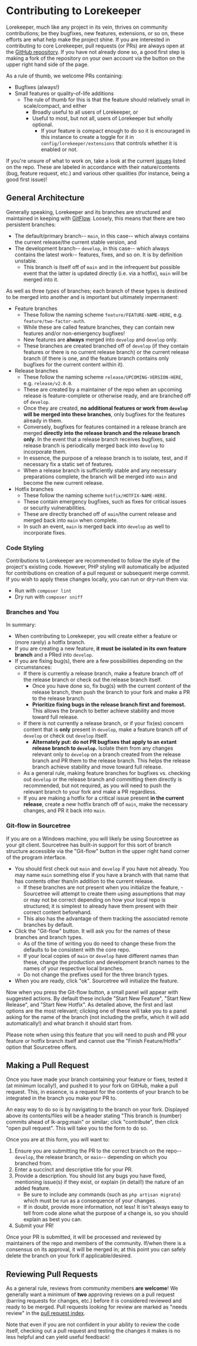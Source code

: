 # Contributing to Lorekeeper

Lorekeeper, much like any project in its vein, thrives on community contributions; be they bugfixes, new features, extensions, or so on, these efforts are what help make the project shine. If you are interested in contributing to core Lorekeeper, pull requests (or PRs) are always open at the [GitHub repository](https://github.com/lk-arpg/lorekeeper). If you have not already done so, a good first step is making a fork of the repository on your own account via the button on the upper right hand side of the page.

As a rule of thumb, we welcome PRs containing:

- Bugfixes (always!)
- Small features or quality-of-life additions
    - The rule of thumb for this is that the feature should relatively small in scale/compact, and either
        - Broadly useful to all users of Lorekeeper, or
        - Useful to most, but not all, users of Lorekeeper but wholly optional.
            - If your feature is compact enough to do so it is encouraged in this instance to create a toggle for it in `config/lorekeeper/extensions` that controls whether it is enabled or not.

If you're unsure of what to work on, take a look at the current [issues](https://github.com/lk-arpg/lorekeeper/issues) listed on the repo. These are labeled in accordance with their nature/contents (bug, feature request, etc.) and various other qualities (for instance, being a good first issue)!

## General Architecture

Generally speaking, Lorekeeper and its branches are structured and maintained in keeping with [GitFlow](https://datasift.github.io/gitflow/IntroducingGitFlow.html). Loosely, this means that there are two persistent branches:

- The default/primary branch-- `main`, in this case-- which always contains the current release/the current stable version, and
- The development branch-- `develop`, in this case-- which always contains the latest work-- features, fixes, and so on. It is by definition unstable.
    - This branch is itself off of `main` and in the infrequent but possible event that the latter is updated directly (i.e. via a hotfix), `main` will be merged into it.

As well as three *types* of branches; each branch of these types is destined to be merged into another and is important but ultimately impermanent:

- Feature branches
    - These follow the naming scheme `feature/FEATURE-NAME-HERE`, e.g. `feature/two-factor-auth`.
    - While these are called feature branches, they can contain new features and/or non-emergency bugfixes!
    - New features are **always** merged into `develop` and `develop` only.
    - These branches are created branched off of `develop` (if they contain features or there is no current release branch) or the current release branch (if there is one, and the feature branch contains only bugfixes for the current content within it).
- Release branches
    - These follow the naming scheme `release/UPCOMING-VERSION-HERE`, e.g. `release/v2.0.0`.
    - These are created by a maintainer of the repo when an upcoming release is feature-complete or otherwise ready, and are branched off of `develop`.
    - Once they are created, **no additional features or work from `develop` will be merged into these branches**, only bugfixes for the features already in them.
    - Conversely, bugfixes for features contained in a release branch are merged **directly into the release branch and the release branch only**. In the event that a release branch receives bugfixes, said release branch is periodically merged back into `develop` to incorporate them.
    - In essence, the purpose of a release branch is to isolate, test, and if necessary fix a static set of features.
    - When a release branch is sufficiently stable and any necessary preparations complete, the branch will be merged into `main` and become the new current release.
- Hotfix branches
    - These follow the naming scheme `hotfix/HOTFIX-NAME-HERE`.
    - These contain emergency bugfixes, such as fixes for critical issues or security vulnerabilities.
    - These are directly branched off of `main`/the current release and merged back into `main` when complete.
    - In such an event, `main` is merged back into `develop` as well to incorporate fixes.

### Code Styling

Contributions to Lorekeeper are recommended to follow the style of the project's existing code. However, PHP styling will automatically be adjusted for contributions on creation of a pull request or subsequent merge commit. If you wish to apply these changes locally, you can run or dry-run them via:

- Run with `composer lint`
- Dry run with `composer sniff`

### Branches and You

In summary:

- When contributing to Lorekeeper, you will create either a feature or (more rarely) a hotfix branch.
- If you are creating a new feature, **it must be isolated in its own feature branch** and a PRed into `develop`.
- If you are fixing bug(s), there are a few possibilities depending on the circumstances:
    - If there is currently a release branch, make a feature branch off of the release branch or check out the release branch itself.
        - Once you have done so, fix bug(s) with the current content of the release branch, then push the branch to your fork and make a PR to the release branch.
        - **Prioritize fixing bugs in the release branch first and foremost.** This allows the branch to better achieve stability and move toward full release.
    - If there is not currently a release branch, or if your fix(es) concern content that is **only** present in `develop`, make a feature branch off of `develop` or check out `develop` itself.
        - **Alternately put: do not PR bugfixes that apply to an extant release branch to `develop`.** Isolate them from any changes relevant only to `develop` on a branch created from the release branch and PR them to the release branch. This helps the release branch achieve stability and move toward full release.
    - As a general rule, making feature branches for bugfixes vs. checking out `develop` or the release branch and committing them directly is recommended, but not required, as you will need to push the relevant branch to your fork and make a PR regardless.
    - If you are making a hotfix for a critical issue present **in the current release**, create a new hotfix branch off of `main`, make the necessary changes, and PR it back into `main`.

### Git-flow in Sourcetree

If you are on a Windows machine, you will likely be using Sourcetree as your git client. Sourcetree has built-in support for this sort of branch structure accessible via the "Git-flow" button in the upper right hand corner of the program interface.

- You should first check out `main` and `develop` if you have not already. You may name `main` something else if you have a branch with that name that has contents other than/in addition to the current release.
    - If these branches are not present when you initialize the feature, - Sourcetree will attempt to create them using assumptions that may or may not be correct depending on how your local repo is structured; it is simplest to already have them present with their correct content beforehand.
    - This also has the advantage of them tracking the associated remote branches by default.
- Click the "Git-flow" button. It will ask you for the names of these branches and branch types.
    - As of the time of writing you do need to change these from the defaults to be consistent with the core repo.
    - If your local copies of `main` or `develop` have different names than these, change the production and development branch names to the names of your respective local branches.
    - Do not change the prefixes used for the three branch types.
- When you are ready, click "ok". Sourcetree will initialize the feature.

Now when you press the Git-flow button, a small panel will appear with suggested actions. By default these include "Start New Feature", "Start New Release", and "Start New Hotfix". As detailed above, the first and last options are the most relevant; clicking one of these will take you to a panel asking for the name of the branch (not including the prefix, which it will add automatically!) and what branch it should start from.

Please note when using this feature that you will need to push and PR your feature or hotfix branch itself and cannot use the "Finish Feature/Hotfix" option that Sourcetree offers.

## Making a Pull Request

Once you have made your branch containing your feature or fixes, tested it (at minimum locally!), and pushed it to your fork on GitHub, make a pull request. This, in essence, is a request for the contents of your branch to be integrated in the branch you make your PR to.

An easy way to do so is by navigating to the branch on your fork. Displayed above its contents/files will be a header stating "This branch is (number) commits ahead of lk-arpg:main" or similar; click "contribute", then click "open pull request". This will take you to the form to do so.

Once you are at this form, you will want to:

1. Ensure you are submitting the PR to the correct branch on the repo-- `develop`, the release branch, or `main`-- depending on which you branched from.
2. Enter a succinct and descriptive title for your PR.
3. Provide a description. You should list any bugs you have fixed, mentioning issue(s) if they exist, or explain (in detail!) the nature of an added feature.
    - Be sure to include any commands (such as `php artisan migrate`) which must be run as a consequence of your changes.
    - If in doubt, provide more information, not less! It isn't always easy to tell from code alone what the purpose of a change is, so you should explain as best you can.
4. Submit your PR!

Once your PR is submitted, it will be processed and reviewed by maintainers of the repo and members of the community. If/when there is a consensus on its approval, it will be merged in; at this point you can safely delete the branch on your fork if applicable/desired.

## Reviewing Pull Requests

As a general rule, reviews from community members **are welcome**! We generally want a minimum of **two** approving reviews on a pull request (barring requests for changes, etc.) before it is considered reviewed and ready to be merged. Pull requests looking for review are marked as "needs review" in the [pull request index](https://github.com/lk-arpg/lorekeeper/pulls).

Note that even if you are not confident in your ability to review the code itself, checking out a pull request and testing the changes it makes is no less helpful and can yield useful feedback!